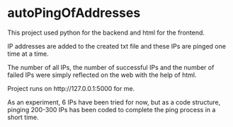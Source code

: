 # autoPingOfAddresses

<p> This project used python for the backend and html for the frontend. </p>

<p> IP addresses are added to the created txt file and these IPs are pinged one time at a time. </p>

<p> The number of all IPs, the number of successful IPs and the number of failed IPs were simply reflected on the web with the help of html. </p>

<p> Project runs on http://127.0.0.1:5000 for me. </p>

<p> As an experiment, 6 IPs have been tried for now, but as a code structure, pinging 200-300 IPs has been coded to complete the ping process in a short time. </p>
